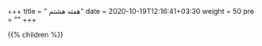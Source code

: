+++
title = " هفته هشتم"
date =  2020-10-19T12:16:41+03:30
weight = 50
pre = "<i class='fa fa-graduation-cap ' ></i>"
+++

{{% children  %}}